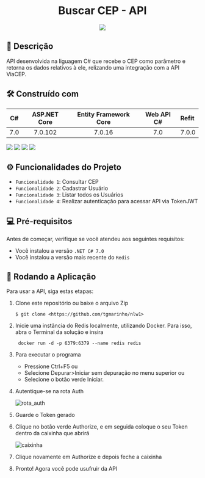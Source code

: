 <h1 align="center"> Buscar CEP - API </h1>
<p align="center">
<img loading="lazy" src="http://img.shields.io/static/v1?label=STATUS&message=EM%20DESENVOLVIMENTO&color=GREEN&style=for-the-badge"/>
</p>


## 📝 Descrição

<p> API desenvolvida na liguagem C# que recebe o CEP como parâmetro e retorna os dados relativos à ele, relizando uma integração com a API ViaCEP.</p>

## 🛠️ Construído com

C# | ASP.NET Core | Entity Framework Core | Web API C# | Refit
:---:|:--------------:|:-----------------------:|:--------:|:------
7.0| 7.0.102      | 7.0.16                 | 7.0  | 7.0.0

<img src="https://img.shields.io/badge/CSharp-8d0579?style=for-the-badge&logo=csharp&logoColor=white"> 	<img src="https://img.shields.io/badge/.NET-5C2D91?style=for-the-badge&logo=.net&logoColor=white"> <img src="https://img.shields.io/badge/SQLServer-07405E?style=for-the-badge&logo=sqlserver&logoColor=white"> <img src="https://img.shields.io/badge/redis-%23DD0031.svg?style=for-the-badge&logo=redis&logoColor=white">

## ⚙️ Funcionalidades do Projeto

- `Funcionalidade 1`: Consultar CEP
- `Funcionalidade 2`: Cadastrar Usuário
- `Funcionalidade 3`: Listar todos os Usuários
- `Funcionalidade 4`: Realizar autenticação para acessar API via TokenJWT

## 💻 Pré-requisitos

Antes de começar, verifique se você atendeu aos seguintes requisitos:

- Você instalou a versão  `.NET C# 7.0`
- Você instalou a versão mais recente do `Redis`
  
## 🚀 Rodando a Aplicação 

Para usar a API, siga estas etapas:


1. Clone este repositório ou baixe o arquivo Zip
    ```
    $ git clone <https://github.com/tgmarinho/nlw1>
    ```
2. Inicie uma instância do Redis localmente, utilizando Docker. Para isso, abra o Terminal da solução e insira
   ```
    docker run -d -p 6379:6379 --name redis redis
    ```
    
4. Para executar o programa
   - Pressione Ctrl+F5 ou
   - Selecione Depurar>Iniciar sem depuração no menu superior ou
   - Selecione o botão verde Iniciar.
  
5. Autentique-se na rota Auth
   
   ![rota_auth](https://github.com/yasminvic/buscar-cep-api/assets/88940787/03d83a69-48d0-4b41-a15d-0d078314afae)

6. Guarde o Token gerado
7. Clique no botão verde Authorize, e em seguida coloque o seu Token dentro da caixinha que abrirá

   ![caixinha](https://github.com/yasminvic/buscar-cep-api/assets/88940787/24767c32-dee6-486d-ae00-88627a539ba6)

8. Clique novamente em Authorize e depois feche a caixinha
9. Pronto! Agora você pode usufruir da API
